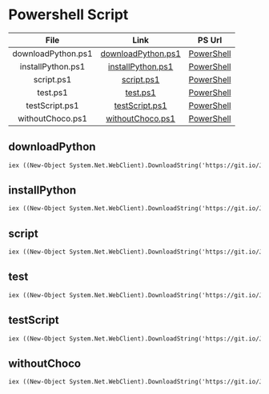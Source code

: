 # Powershell Script
| File | Link | PS Url |
|:---------:|:----------:|:---------:
|downloadPython.ps1|[downloadPython.ps1](https://github.com/rshnGhost/testing/blob/main/downloadPython.ps1)|[PowerShell](https://github.com/rshnGhost/testing#downloadPython)|
|installPython.ps1|[installPython.ps1](https://github.com/rshnGhost/testing/blob/main/installPython.ps1)|[PowerShell](https://github.com/rshnGhost/testing#installPython)|
|script.ps1|[script.ps1](https://github.com/rshnGhost/testing/blob/main/script.ps1)|[PowerShell](https://github.com/rshnGhost/testing#script)|
|test.ps1|[test.ps1](https://github.com/rshnGhost/testing/blob/main/test.ps1)|[PowerShell](https://github.com/rshnGhost/testing#test)|
|testScript.ps1|[testScript.ps1](https://github.com/rshnGhost/testing/blob/main/testScript.ps1)|[PowerShell](https://github.com/rshnGhost/testing#testScript)|
|withoutChoco.ps1|[withoutChoco.ps1](https://github.com/rshnGhost/testing/blob/main/withoutChoco.ps1)|[PowerShell](https://github.com/rshnGhost/testing#withoutChoco)|

## downloadPython
```markdown
iex ((New-Object System.Net.WebClient).DownloadString('https://git.io/JR4jF'))
```

## installPython
```markdown
iex ((New-Object System.Net.WebClient).DownloadString('https://git.io/JR0jJ'))
```

## script
```markdown
iex ((New-Object System.Net.WebClient).DownloadString('https://git.io/JRcLl'))
```

## test
```markdown
iex ((New-Object System.Net.WebClient).DownloadString('https://git.io/JRiT9'))
```

## testScript
```markdown
iex ((New-Object System.Net.WebClient).DownloadString('https://git.io/JRCsv'))
```

## withoutChoco
```markdown
iex ((New-Object System.Net.WebClient).DownloadString('https://git.io/JRiTj'))
```